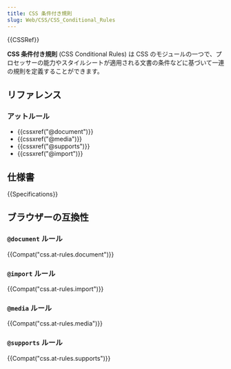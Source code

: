 ```yaml
---
title: CSS 条件付き規則
slug: Web/CSS/CSS_Conditional_Rules
---
```


{{CSSRef}}

**CSS 条件付き規則** (CSS Conditional Rules) は CSS のモジュールの一つで、プロセッサーの能力やスタイルシートが適用される文書の条件などに基づいて一連の規則を定義することができます。

## リファレンス

### アットルール

- {{cssxref("@document")}}
- {{cssxref("@media")}}
- {{cssxref("@supports")}}
- {{cssxref("@import")}}

## 仕様書

{{Specifications}}

## ブラウザーの互換性

### `@document` ルール

{{Compat("css.at-rules.document")}}

### `@import` ルール

{{Compat("css.at-rules.import")}}

### `@media` ルール

{{Compat("css.at-rules.media")}}

### `@supports` ルール

{{Compat("css.at-rules.supports")}}
